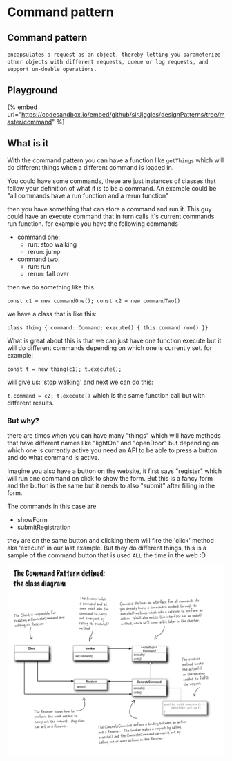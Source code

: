 # Command pattern

## Command pattern

`encapsulates a request as an object, thereby letting you parameterize other objects with different requests, queue or log requests, and support un-doable operations.`

## Playground

{% embed url="https://codesandbox.io/embed/github/sirJiggles/designPatterns/tree/master/command" %}

## What is it

With the command pattern you can have a function like `getThings` which will do different things when a different command is loaded in.

You could have some commands, these are just instances of classes that follow your definition of what it is to be a command. An example could be "all commands have a run function and a rerun function"

then you have something that can store a command and run it. This guy could have an execute command that in turn calls it's current commands run function. for example you have the following commands

* command one:
  * run: stop walking
  * rerun: jump
* command two:
  * run: run
  * rerun: fall over

then we do something like this

`const c1 = new commandOne(); const c2 = new commandTwo()`

we have a class that is like this:

`class thing { command: Command; execute() { this.command.run() }}`

What is great about this is that we can just have one function execute but it will do different commands depending on which one is currently set. for example:

`const t = new thing(c1); t.execute();`

will give us: 'stop walking' and next we can do this:

`t.command = c2; t.execute()` which is the same function call but with different results.

### But why?

there are times when you can have many "things" which will have methods that have different names like "lightOn" and "openDoor" but depending on which one is currently active you need an API to be able to press a button and do what command is active.

Imagine you also have a button on the website, it first says "register" which will run one command on click to show the form. But this is a fancy form and the button is the same but it needs to also "submit" after filling in the form.

The commands in this case are

* showForm
* submitRegistration

they are on the same button and clicking them will fire the 'click' method aka 'execute' in our last example. But they do different things, this is a sample of the command button that is used `ALL` the time in the web :D

![](.gitbook/assets/command-pattern.png)

